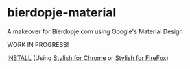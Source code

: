 # bierdopje-material
A makeover for Bierdopje.com using Google's Material Design

WORK IN PROGRESS!

<a href="">INSTALL</a> (Using <a href="https://chrome.google.com/webstore/detail/stylish/fjnbnpbmkenffdnngjfgmeleoegfcffe">Stylish for Chrome</a> or <a href="https://addons.mozilla.org/firefox/addon/stylish/">Stylish for FireFox</a>)